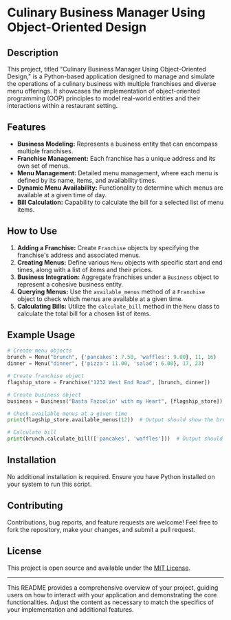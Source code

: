 # Culinary Business Manager Using Object-Oriented Design

## Description

This project, titled "Culinary Business Manager Using Object-Oriented Design," is a Python-based application designed to manage and simulate the operations of a culinary business with multiple franchises and diverse menu offerings. It showcases the implementation of object-oriented programming (OOP) principles to model real-world entities and their interactions within a restaurant setting.

## Features

- **Business Modeling:** Represents a business entity that can encompass multiple franchises.
- **Franchise Management:** Each franchise has a unique address and its own set of menus.
- **Menu Management:** Detailed menu management, where each menu is defined by its name, items, and availability times.
- **Dynamic Menu Availability:** Functionality to determine which menus are available at a given time of day.
- **Bill Calculation:** Capability to calculate the bill for a selected list of menu items.

## How to Use

1. **Adding a Franchise:** Create `Franchise` objects by specifying the franchise's address and associated menus.
2. **Creating Menus:** Define various `Menu` objects with specific start and end times, along with a list of items and their prices.
3. **Business Integration:** Aggregate franchises under a `Business` object to represent a cohesive business entity.
4. **Querying Menus:** Use the `available_menus` method of a `Franchise` object to check which menus are available at a given time.
5. **Calculating Bills:** Utilize the `calculate_bill` method in the `Menu` class to calculate the total bill for a chosen list of items.

## Example Usage

```python
# Create menu objects
brunch = Menu("brunch", {'pancakes': 7.50, 'waffles': 9.00}, 11, 16)
dinner = Menu("dinner", {'pizza': 11.00, 'salad': 6.00}, 17, 23)

# Create franchise object
flagship_store = Franchise("1232 West End Road", [brunch, dinner])

# Create business object
business = Business("Basta Fazoolin' with my Heart", [flagship_store])

# Check available menus at a given time
print(flagship_store.available_menus(12))  # Output should show the brunch menu

# Calculate bill
print(brunch.calculate_bill(['pancakes', 'waffles']))  # Output should be the total cost of these items
```

## Installation

No additional installation is required. Ensure you have Python installed on your system to run this script.

## Contributing

Contributions, bug reports, and feature requests are welcome! Feel free to fork the repository, make your changes, and submit a pull request.

## License

This project is open source and available under the [MIT License](LICENSE.md).

---

This README provides a comprehensive overview of your project, guiding users on how to interact with your application and demonstrating the core functionalities. Adjust the content as necessary to match the specifics of your implementation and additional features.
